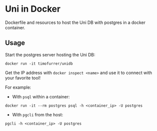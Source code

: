 # Uni in Docker

Dockerfile and resources to host the Uni DB with postgres in a docker container.

## Usage

Start the postgres server hosting the Uni DB:

    docker run -it timofurrer/unidb

Get the IP address with `docker inspect <name>` and use it to connect with your favorite tool!

For example:

* With `psql` within a container:

```
docker run -it --rm postgres psql -h <container_ip> -U postgres
```

* With `pgcli` from the host:

```
pgcli -h <container_ip> -U postgres
```
